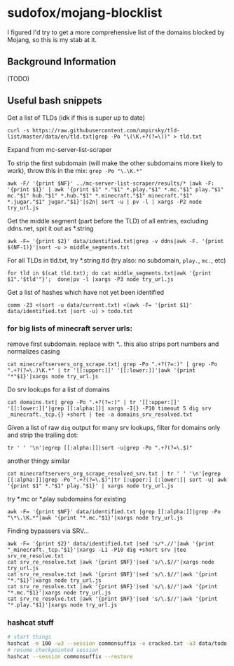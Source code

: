 # sudofox/mojang-blocklist

I figured I'd try to get a more comprehensive list of the domains blocked by Mojang, so this is my stab at it.

## Background Information

(TODO)

## Useful bash snippets

Get a list of TLDs (idk if this is super up to date)

```
curl -s https://raw.githubusercontent.com/umpirsky/tld-list/master/data/en/tld.txt|grep -Po "\(\K.+?(?=\))" > tld.txt
```

Expand from mc-server-list-scraper

To strip the first subdomain (will make the other subdomains more likely to work), throw this in the mix: `grep -Po "\.\K.*"`

```
awk -F/ '{print $NF}' ../mc-server-list-scraper/results/* |awk -F: '{print $1}' | awk '{print $1" *."$1" *.play."$1" *.mc."$1" play."$1" mc."$1" hub."$1" *.hub."$1" *.minecraft."$1" minecraft."$1" *.jugar."$1" jugar."$1}'|s2n| sort -u | pv -l | xargs -P2 node try_url.js
```


Get the middle segment (part before the TLD) of all entries, excluding ddns.net, spit it out as *.string

```
awk -F= '{print $2}' data/identified.txt|grep -v ddns|awk -F. '{print $(NF-1)}'|sort -u > middle_segments.txt
```

For all TLDs in tld.txt, try *.string.tld (try also: no subdomain, `play.`, `mc.`, etc)

```
for tld in $(cat tld.txt); do cat middle_segments.txt|awk '{print $1".'$tld'"}';  done|pv -l |xargs -P3 node try_url.js
```

Get a list of hashes which have not yet been identified

```
comm -23 <(sort -u data/current.txt) <(awk -F= '{print $1}' data/identified.txt |sort -u) > todo.txt
```

### for big lists of minecraft server urls:

remove first subdomain. replace with *.<domain>. this also strips port numbers and normalizes casing

```
cat minecraftservers_org_scrape.txt| grep -Po ".+?(?=:)" | grep -Po ".+?(?=\.)\K.*" | tr '[[:upper:]]' '[[:lower:]]'|awk '{print "*"$1}'|xargs node try_url.js
```

Do srv lookups for a list of domains

```
cat domains.txt| grep -Po ".+?(?=:)" | tr '[[:upper:]]' '[[:lower:]]'|grep [[:alpha:]]| xargs -I{} -P10 timeout 5 dig srv _minecraft._tcp.{} +short | tee -a domains_srv_resolved.txt 
```

Given a list of raw `dig` output for many srv lookups, filter for domains only and strip the trailing dot:

```
tr ' ' '\n'|egrep [[:alpha:]]|sort -u|grep -Po ".+?(?=\.$)"
```

another thingy similar

```
cat minecraftservers_org_scrape_resolved_srv.txt | tr ' ' '\n'|egrep [[:alpha:]]|grep -Po ".+?(?=\.$)"|tr [:upper:] [:lower:]| sort -u| awk '{print $1" *."$1" play."$1}' | xargs node try_url.js
```

try *.mc or *.play subdomains for existing

```
awk -F= '{print $NF}' data/identified.txt |grep [[:alpha:]]|grep -Po "\*\.\K.*"|awk '{print "*.mc."$1}'|xargs node try_url.js
```

Finding bypassers via SRV...


```
awk -F= '{print $2}' data/identified.txt |sed 's/*.//'|awk '{print "_minecraft._tcp."$1}'|xargs -L1 -P10 dig +short srv |tee srv_re_resolve.txt
cat srv_re_resolve.txt |awk '{print $NF}'|sed 's/\.$//'|xargs node try_url.js
cat srv_re_resolve.txt |awk '{print $NF}'|sed 's/\.$//'|awk '{print "*."$1}'|xargs node try_url.js
cat srv_re_resolve.txt |awk '{print $NF}'|sed 's/\.$//'|awk '{print "*.mc."$1}'|xargs node try_url.js
cat srv_re_resolve.txt |awk '{print $NF}'|sed 's/\.$//'|awk '{print "*.play."$1}'|xargs node try_url.js
```

### hashcat stuff

```sh
# start things
hashcat -m 100 -w3 --session commonsuffix -o cracked.txt -a3 data/todo.txt commonsuffix.hcmask
# resume checkpointed session
hashcat --session commonsuffix --restore
```


